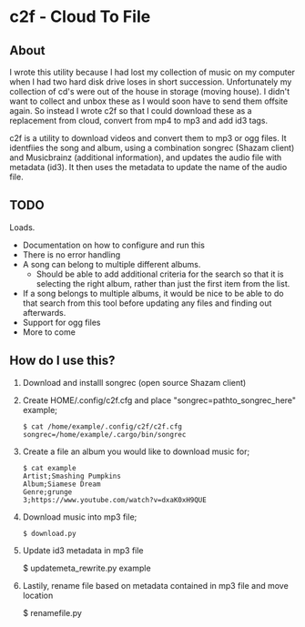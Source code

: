 # c2f - Cloud To File

## About

I wrote this utility because I had lost my collection of music on my computer when I had two hard disk drive loses in short succession.
Unfortunately my collection of cd's were out of the house in storage (moving house). I didn't want to collect and unbox these
as I would soon have to send them offsite again.
So instead I wrote c2f so that I could download these as a replacement from cloud, convert from mp4 to mp3 and add id3 tags.

c2f is a utility to download videos and convert them to mp3 or ogg files.
It identfiies the song and album, using a combination songrec (Shazam client) and Musicbrainz (additional information), and updates the audio file with metadata (id3).
It then uses the metadata to update the name of the audio file.

## TODO
Loads.
* Documentation on how to configure and run this
* There is no error handling
* A song can belong to multiple different albums.
    - Should be able to add additional criteria for the search
      so that it is selecting the right album, rather than just
      the first item from the list.
* If a song belongs to multiple albums, it would be nice to be
  able to do that search from this tool before updating any files
  and finding out afterwards.
* Support for ogg files
* More to come


## How do I use this?
1. Download and installl songrec (open source Shazam client)

2. Create HOME/.config/c2f.cfg and place "songrec=pathto_songrec_here"
   example;

       $ cat /home/example/.config/c2f/c2f.cfg
       songrec=/home/example/.cargo/bin/songrec

3. Create a file an album you would like to download music for;

       $ cat example
       Artist;Smashing Pumpkins
       Album;Siamese Dream
       Genre;grunge
       3;https://www.youtube.com/watch?v=dxaK0xH9QUE


4. Download music into mp3 file;

       $ download.py

5. Update id3 metadata in mp3 file

      $ updatemeta_rewrite.py example

6. Lastily, rename file based on metadata contained in mp3 file and move location

     $ renamefile.py
   
